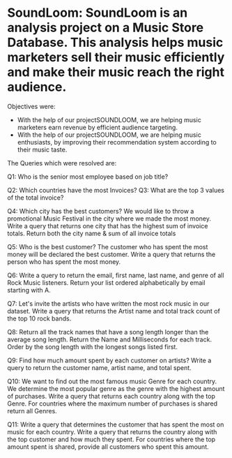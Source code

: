 # SoundLoom: SoundLoom is an analysis project on a Music Store Database. This analysis helps music marketers sell their music efficiently and make their music reach the right audience.

Objectives were:
* With the help of our projectSOUNDLOOM, we are helping music marketers earn revenue by efficient audience targeting.
* With the help of our projectSOUNDLOOM, we are helping music enthusiasts, by improving their recommendation system according to their music taste.

The Queries which were resolved are:



Q1: Who is the senior most employee based on job title?


Q2: Which countries have the most Invoices?
Q3: What are the top 3 values of the total invoice?


Q4: Which city has the best customers? We would like to throw a promotional Music Festival in the city where we made the most money. Write a query that returns one city that has the highest sum of invoice totals. Return both the city name & sum of all invoice totals


Q5: Who is the best customer? The customer who has spent the most money will be declared the best customer. Write a query that returns the person who has spent the most money.


Q6: Write a query to return the email, first name, last name, and genre of all Rock Music listeners. Return your list ordered alphabetically by email starting with A.


Q7: Let's invite the artists who have written the most rock music in our dataset. Write a query that returns the Artist name and total track count of the top 10 rock bands.


Q8: Return all the track names that have a song length longer than the average song length. Return the Name and Milliseconds for each track. Order by the song length with the longest songs listed first.


Q9: Find how much amount spent by each customer on artists? Write a query to return the customer name, artist name, and total spent.


Q10: We want to find out the most famous music Genre for each country. We determine the most popular genre as the genre with the highest amount of purchases. Write a query that returns each country along with the top Genre. For countries where the maximum number of purchases is shared return all Genres.


Q11: Write a query that determines the customer that has spent the most on music for each country. Write a query that returns the country along with the top customer and how much they spent. For countries where the top amount spent is shared, provide all customers who spent this amount.
